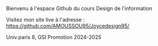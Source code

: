 Bienvenu à l'espace Github du cours Design de l'information

Visitez mon site live à l'adresse : 
https://github.com/AMOUSSOU95/Joycedesign95/

Univ.paris 8, GSI Promotion 2024-2025

